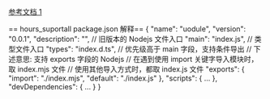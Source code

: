 [参考文档 1](https://juejin.cn/post/7129335434588454919)

== hours_suportall package.json 解释==
{
"name": "uodule",
"version": "0.0.1",
"description": "",
// 旧版本的 Nodejs 文件入口
"main": "index.js",
// 类型文件入口
"types": "index.d.ts",
// 优先级高于 main 字段，支持条件导出
// 下述意思: 支持 exports 字段的 Nodejs
// 在遇到使用 import 关键字导入模块时，取 index.mjs 文件
// 使用其他导入方式时，都取 index.js 文件
"exports": {
"import": "./index.mjs",
"default": "./index.js"
},
"scripts": {
...
},
"devDependencies": {
...
}
}

